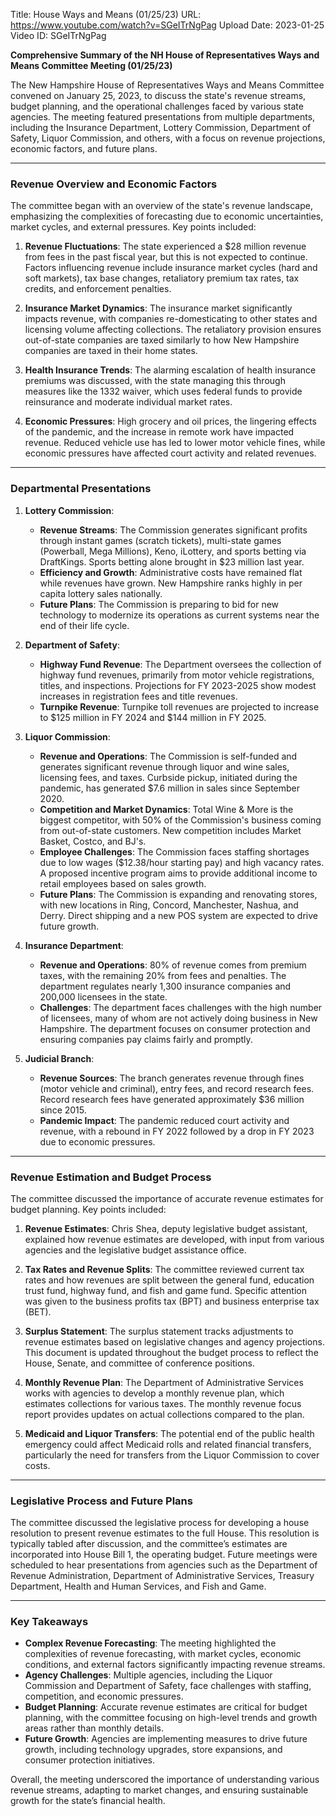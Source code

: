 Title: House Ways and Means (01/25/23)
URL: https://www.youtube.com/watch?v=SGeITrNgPag
Upload Date: 2023-01-25
Video ID: SGeITrNgPag

**Comprehensive Summary of the NH House of Representatives Ways and Means Committee Meeting (01/25/23)**

The New Hampshire House of Representatives Ways and Means Committee convened on January 25, 2023, to discuss the state's revenue streams, budget planning, and the operational challenges faced by various state agencies. The meeting featured presentations from multiple departments, including the Insurance Department, Lottery Commission, Department of Safety, Liquor Commission, and others, with a focus on revenue projections, economic factors, and future plans.

---

### **Revenue Overview and Economic Factors**
The committee began with an overview of the state's revenue landscape, emphasizing the complexities of forecasting due to economic uncertainties, market cycles, and external pressures. Key points included:

1. **Revenue Fluctuations**: The state experienced a $28 million revenue from fees in the past fiscal year, but this is not expected to continue. Factors influencing revenue include insurance market cycles (hard and soft markets), tax base changes, retaliatory premium tax rates, tax credits, and enforcement penalties.
   
2. **Insurance Market Dynamics**: The insurance market significantly impacts revenue, with companies re-domesticating to other states and licensing volume affecting collections. The retaliatory provision ensures out-of-state companies are taxed similarly to how New Hampshire companies are taxed in their home states.

3. **Health Insurance Trends**: The alarming escalation of health insurance premiums was discussed, with the state managing this through measures like the 1332 waiver, which uses federal funds to provide reinsurance and moderate individual market rates.

4. **Economic Pressures**: High grocery and oil prices, the lingering effects of the pandemic, and the increase in remote work have impacted revenue. Reduced vehicle use has led to lower motor vehicle fines, while economic pressures have affected court activity and related revenues.

---

### **Departmental Presentations**

1. **Lottery Commission**:
   - **Revenue Streams**: The Commission generates significant profits through instant games (scratch tickets), multi-state games (Powerball, Mega Millions), Keno, iLottery, and sports betting via DraftKings. Sports betting alone brought in $23 million last year.
   - **Efficiency and Growth**: Administrative costs have remained flat while revenues have grown. New Hampshire ranks highly in per capita lottery sales nationally.
   - **Future Plans**: The Commission is preparing to bid for new technology to modernize its operations as current systems near the end of their life cycle.

2. **Department of Safety**:
   - **Highway Fund Revenue**: The Department oversees the collection of highway fund revenues, primarily from motor vehicle registrations, titles, and inspections. Projections for FY 2023-2025 show modest increases in registration fees and title revenues.
   - **Turnpike Revenue**: Turnpike toll revenues are projected to increase to $125 million in FY 2024 and $144 million in FY 2025.

3. **Liquor Commission**:
   - **Revenue and Operations**: The Commission is self-funded and generates significant revenue through liquor and wine sales, licensing fees, and taxes. Curbside pickup, initiated during the pandemic, has generated $7.6 million in sales since September 2020.
   - **Competition and Market Dynamics**: Total Wine & More is the biggest competitor, with 50% of the Commission's business coming from out-of-state customers. New competition includes Market Basket, Costco, and BJ's.
   - **Employee Challenges**: The Commission faces staffing shortages due to low wages ($12.38/hour starting pay) and high vacancy rates. A proposed incentive program aims to provide additional income to retail employees based on sales growth.
   - **Future Plans**: The Commission is expanding and renovating stores, with new locations in Ring, Concord, Manchester, Nashua, and Derry. Direct shipping and a new POS system are expected to drive future growth.

4. **Insurance Department**:
   - **Revenue and Operations**: 80% of revenue comes from premium taxes, with the remaining 20% from fees and penalties. The department regulates nearly 1,300 insurance companies and 200,000 licensees in the state.
   - **Challenges**: The department faces challenges with the high number of licensees, many of whom are not actively doing business in New Hampshire. The department focuses on consumer protection and ensuring companies pay claims fairly and promptly.

5. **Judicial Branch**:
   - **Revenue Sources**: The branch generates revenue through fines (motor vehicle and criminal), entry fees, and record research fees. Record research fees have generated approximately $36 million since 2015.
   - **Pandemic Impact**: The pandemic reduced court activity and revenue, with a rebound in FY 2022 followed by a drop in FY 2023 due to economic pressures.

---

### **Revenue Estimation and Budget Process**
The committee discussed the importance of accurate revenue estimates for budget planning. Key points included:

1. **Revenue Estimates**: Chris Shea, deputy legislative budget assistant, explained how revenue estimates are developed, with input from various agencies and the legislative budget assistance office.
   
2. **Tax Rates and Revenue Splits**: The committee reviewed current tax rates and how revenues are split between the general fund, education trust fund, highway fund, and fish and game fund. Specific attention was given to the business profits tax (BPT) and business enterprise tax (BET).

3. **Surplus Statement**: The surplus statement tracks adjustments to revenue estimates based on legislative changes and agency projections. This document is updated throughout the budget process to reflect the House, Senate, and committee of conference positions.

4. **Monthly Revenue Plan**: The Department of Administrative Services works with agencies to develop a monthly revenue plan, which estimates collections for various taxes. The monthly revenue focus report provides updates on actual collections compared to the plan.

5. **Medicaid and Liquor Transfers**: The potential end of the public health emergency could affect Medicaid rolls and related financial transfers, particularly the need for transfers from the Liquor Commission to cover costs.

---

### **Legislative Process and Future Plans**
The committee discussed the legislative process for developing a house resolution to present revenue estimates to the full House. This resolution is typically tabled after discussion, and the committee’s estimates are incorporated into House Bill 1, the operating budget. Future meetings were scheduled to hear presentations from agencies such as the Department of Revenue Administration, Department of Administrative Services, Treasury Department, Health and Human Services, and Fish and Game.

---

### **Key Takeaways**
- **Complex Revenue Forecasting**: The meeting highlighted the complexities of revenue forecasting, with market cycles, economic conditions, and external factors significantly impacting revenue streams.
- **Agency Challenges**: Multiple agencies, including the Liquor Commission and Department of Safety, face challenges with staffing, competition, and economic pressures.
- **Budget Planning**: Accurate revenue estimates are critical for budget planning, with the committee focusing on high-level trends and growth areas rather than monthly details.
- **Future Growth**: Agencies are implementing measures to drive future growth, including technology upgrades, store expansions, and consumer protection initiatives.

Overall, the meeting underscored the importance of understanding various revenue streams, adapting to market changes, and ensuring sustainable growth for the state’s financial health.